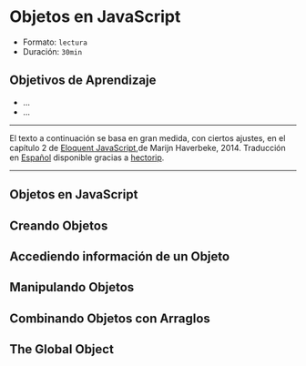 # Objetos en JavaScript
- Formato: `lectura`
- Duración: `30min`

## Objetivos de Aprendizaje

- ...
- ...

***

El texto a continuación se basa en gran medida, con ciertos ajustes, en el capítulo 2 de [Eloquent JavaScript](http://eloquentjavascript.net/),de Marijn
Haverbeke, 2014. Traducción en [Español](http://hectorip.github.io/Eloquent-JavaScript-ES-online/chapters/01_values.html)
disponible gracias a [hectorip](http://hectorip.github.io).

***

## Objetos en JavaScript

## Creando Objetos

## Accediendo información de un Objeto

## Manipulando Objetos

## Combinando Objetos con Arraglos

## The Global Object
